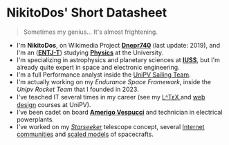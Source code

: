 # NikitoDos' Short Datasheet

> Sometimes my genius... It's almost frightening.

+ I'm **NikitoDos**, on Wikimedia Project [**Dnepr740**](https://it.wikipedia.org/wiki/Utente:Dnepr740) (last update: 2019), and I'm an ([**ENTJ-T**](https://www.16personalities.com/entj-personality)) studying [**Physics**](https://fisica.dip.unipv.it/en) at the University.
+ I'm specializing in astrophysics and planetary sciences at [**IUSS**](https://www.iusspavia.it/en), but I'm already quite expert in space and electronic engineering.
+ I'm a full Performance analyst inside the [UniPV Sailing Team](https://unipv-sailing-team-9a6ed.netlify.app/).
+ I'm actually working on my *Endurance Space Framework*, inside the *Unipv Rocket Team* that I founded in 2023.
+ I've teached IT several times in my career (see my [ LᴬTᴇX ](https://github.com/nikitodos/latex) and [web design](https://github.com/nikitodos/webdesign_intro) courses at UniPV).
+ I've been cadet on board [**Amerigo Vespucci**](https://en.wikipedia.org/wiki/Italian_training_ship_Amerigo_Vespucci) and technician in electrical powerplants.
+ I've worked on my [*Starseeker*](https://github.com/nikitodos/starseeker) telescope concept, several [Internet communities](https://github.com/nikitodos/FirstNotes) and [scaled models](https://github.com/nikitodos/3D_Collection) of spacecrafts.
